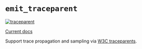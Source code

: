 # `emit_traceparent`

[![traceparent](https://github.com/emit-rs/emit/actions/workflows/traceparent.yml/badge.svg)](https://github.com/emit-rs/emit/actions/workflows/traceparent.yml)

[Current docs](https://docs.rs/emit_traceparent/0.11.10/emit_traceparent/index.html)

Support trace propagation and sampling via [W3C traceparents](https://www.w3.org/TR/trace-context/).
